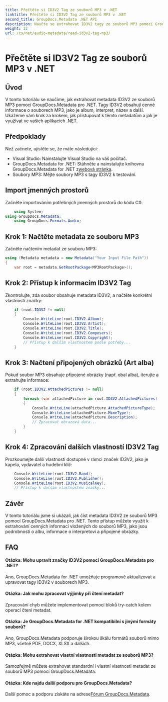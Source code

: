 ```yaml
---
title: Přečtěte si ID3V2 Tag ze souborů MP3 v .NET
linktitle: Přečtěte si ID3V2 Tag ze souborů MP3 v .NET
second_title: GroupDocs.Metadata .NET API
description: Naučte se extrahovat ID3V2 tagy ze souborů MP3 pomocí GroupDocs.Metadata pro .NET. Získejte přístup k albu, interpretovi a dalším programově.
weight: 12
url: /cs/net/audio-metadata/read-id3v2-tag-mp3/
---
```


# Přečtěte si ID3V2 Tag ze souborů MP3 v .NET

## Úvod
V tomto tutoriálu se naučíme, jak extrahovat metadata ID3V2 ze souborů MP3 pomocí GroupDocs.Metadata pro .NET. Tagy ID3V2 obsahují cenné informace o souborech MP3, jako je album, interpret, název a další. Ukážeme vám krok za krokem, jak přistupovat k těmto metadatům a jak je využívat ve vašich aplikacích .NET.
## Předpoklady
Než začnete, ujistěte se, že máte následující:
- Visual Studio: Nainstalujte Visual Studio na váš počítač.
-  GroupDocs.Metadata for .NET: Stáhněte a nainstalujte knihovnu GroupDocs.Metadata for .NET z[webová stránka](https://releases.groupdocs.com/metadata/net/).
- Soubory MP3: Mějte soubory MP3 s tagy ID3V2 k testování.

## Import jmenných prostorů
Začněte importováním potřebných jmenných prostorů do kódu C#:
```csharp
    using System;
using GroupDocs.Metadata;
    using GroupDocs.Formats.Audio;
```
## Krok 1: Načtěte metadata ze souboru MP3
Začněte načtením metadat ze souboru MP3:
```csharp
using (Metadata metadata = new Metadata("Your Input File Path"))
{
    var root = metadata.GetRootPackage<MP3RootPackage>();
```
## Krok 2: Přístup k informacím ID3V2 Tag
Zkontrolujte, zda soubor obsahuje metadata ID3V2, a načtěte konkrétní vlastnosti značky:
```csharp
    if (root.ID3V2 != null)
    {
        Console.WriteLine(root.ID3V2.Album);
        Console.WriteLine(root.ID3V2.Artist);
        Console.WriteLine(root.ID3V2.Title);
        Console.WriteLine(root.ID3V2.Composers);
        Console.WriteLine(root.ID3V2.Copyright);
        // Přístup k dalším vlastnostem podle potřeby...
    }
```
## Krok 3: Načtení připojených obrázků (Art alba)
Pokud soubor MP3 obsahuje připojené obrázky (např. obal alba), iterujte a extrahujte informace:
```csharp
    if (root.ID3V2.AttachedPictures != null)
    {
        foreach (var attachedPicture in root.ID3V2.AttachedPictures)
        {
            Console.WriteLine(attachedPicture.AttachedPictureType);
            Console.WriteLine(attachedPicture.MimeType);
            Console.WriteLine(attachedPicture.Description);
            // Zpracovat obrazová data...
        }
    }
```
## Krok 4: Zpracování dalších vlastností ID3V2 Tag
Prozkoumejte další vlastnosti dostupné v rámci značek ID3V2, jako je kapela, vydavatel a hudební klíč:
```csharp
    Console.WriteLine(root.ID3V2.Band);
    Console.WriteLine(root.ID3V2.Publisher);
    Console.WriteLine(root.ID3V2.MusicalKey);
    // Přístup k dalším vlastnostem značky...
```

## Závěr
V tomto tutoriálu jsme si ukázali, jak číst metadata ID3V2 ze souborů MP3 pomocí GroupDocs.Metadata pro .NET. Tento přístup můžete využít k extrahování cenných informací vložených do souborů MP3, jako jsou podrobnosti o albu, informace o interpretovi a připojené obrázky.

## FAQ
#### Otázka: Mohu upravit značky ID3V2 pomocí GroupDocs.Metadata pro .NET?
Ano, GroupDocs.Metadata for .NET umožňuje programově aktualizovat a upravovat tagy ID3V2 v souborech MP3.
#### Otázka: Jak mohu zpracovat výjimky při čtení metadat?
Zpracování chyb můžete implementovat pomocí bloků try-catch kolem operací čtení metadat.
#### Otázka: Je GroupDocs.Metadata for .NET kompatibilní s jinými formáty souborů?
Ano, GroupDocs.Metadata podporuje širokou škálu formátů souborů mimo MP3, včetně PDF, DOCX, XLSX a dalších.
#### Otázka: Mohu extrahovat vlastní vlastnosti metadat ze souborů MP3?
Samozřejmě můžete extrahovat standardní i vlastní vlastnosti metadat ze souborů MP3 pomocí GroupDocs.Metadata.
#### Otázka: Kde najdu další podporu pro GroupDocs.Metadata?
 Další pomoc a podporu získáte na adrese[Fórum GroupDocs.Metadata](https://forum.groupdocs.com/c/metadata/14).